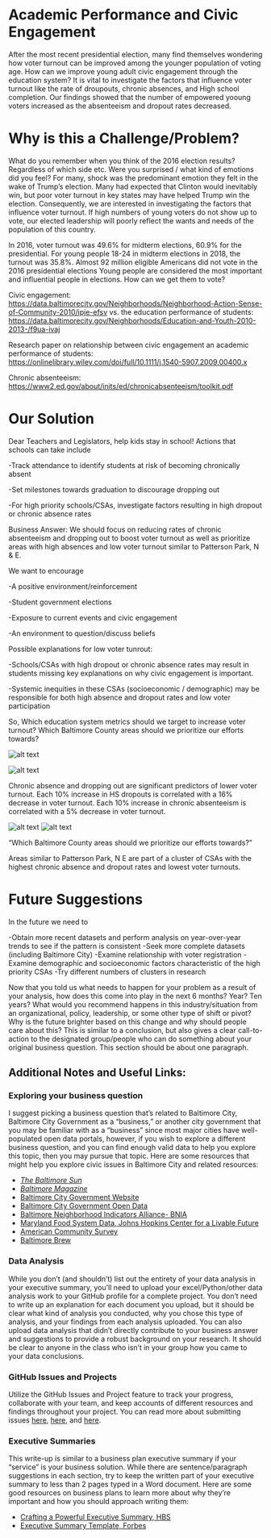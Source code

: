 # Academic Performance and Civic Engagement
After the most recent presidential election, many find themselves wondering how voter turnout can be improved among the younger population of voting age. How can we improve young adult civic engagement through the education system? It is vital to investigate the factors that influence voter turnout like the rate of droupouts, chronic absences, and High school completion. Our findings showed that the number of empowered yooung voters increased as the absenteeism and dropout rates decreased. 
 

# Why is this a Challenge/Problem?
What do you remember when you think of the 2016 election results? Regardless of which side etc. Were you surprised / what kind of emotions did you feel? For many, shock was the predominant emotion they felt in the wake of Trump’s election. Many had expected that Clinton would inevitably win, but poor voter turnout in key states may have helped Trump win the election. Consequently, we are interested in investigating the factors that influence voter turnout. If high numbers of young voters do not show up to vote, our elected leadership will poorly reflect the wants and needs of the population of this country.

In 2016, voter turnout was 49.6% for midterm elections, 60.9% for the presidential. For young people 18-24 in midterm elections in 2018, the turnout was 35.8%. 
Almost 92 million eligible Americans did not vote in the 2016 presidential elections
Young people are considered the most important and influential people in elections. How can we get them to vote?


Civic engagement: https://data.baltimorecity.gov/Neighborhoods/Neighborhood-Action-Sense-of-Community-2010/ipje-efsv
 vs. the education performance of students:
https://data.baltimorecity.gov/Neighborhoods/Education-and-Youth-2010-2013-/f9ua-ivaj

Research paper on relationship between civic engagement an academic performance of students:
https://onlinelibrary.wiley.com/doi/full/10.1111/j.1540-5907.2009.00400.x

Chronic absenteeism:
https://www2.ed.gov/about/inits/ed/chronicabsenteeism/toolkit.pdf


# Our Solution
Dear Teachers and Legislators, help kids stay in school! Actions that schools can take include

-Track attendance to identify students at risk of becoming chronically absent

-Set milestones towards graduation to discourage dropping out 

-For high priority schools/CSAs, investigate factors resulting in high dropout or chronic absence rates 

Business Answer: We should focus on reducing rates of chronic absenteeism and dropping out to boost voter turnout as well as prioritize areas with high absences and low voter turnout similar to Patterson Park, N & E.

We want to encourage

-A positive environment/reinforcement

-Student government elections

-Exposure to current events and civic engagement

-An environment to question/discuss beliefs


Possible explanations for low voter tunrout:

-Schools/CSAs with high dropout or chronic absence rates may result in students missing key explanations on why civic engagement is important.

-Systemic inequities in these CSAs (socioeconomic / demographic) may be responsible for both high absence and dropout rates and low voter participation


So, Which education system metrics should we target to increase voter turnout?
Which Baltimore County areas should we prioritize our efforts towards? 


![alt text](https://github.com/jhu-business-analytics/Midterm--Andrea-Michele-Serfine/blob/master/Annotation%202019-10-25%20151452.png "Voter Turnout vs HS Dropout rates")

![alt text](https://github.com/jhu-business-analytics/Midterm--Andrea-Michele-Serfine/blob/master/Annotation%202019-10-25%20151518.png "Voter Turnout vs HS Chronic Absence rates")

Chronic absence and dropping out are significant predictors of lower voter turnout. 
Each 10% increase in HS dropouts is correlated with a 16% decrease in voter turnout.
Each 10% increase in chronic absenteeism is correlated with a 5% decrease in voter turnout.

![alt text](https://github.com/jhu-business-analytics/Midterm--Andrea-Michele-Serfine/blob/master/Annotation%202019-10-25%20152422.png "Cluster Analysis Results")
![alt text](https://github.com/jhu-business-analytics/Midterm--Andrea-Michele-Serfine/blob/master/Annotation%202019-10-25%20152448.png "Distribution of Metrics for Cluster Anchors")

“Which Baltimore County areas should we prioritize our efforts towards?”

Areas similar to Patterson Park, N E are part of a cluster of CSAs with the highest chronic absence and dropout rates and lowest voter turnouts.


# Future Suggestions
In the future we need to 

-Obtain more recent datasets and perform analysis on year-over-year trends to see if the pattern is consistent
-Seek more complete datasets (including Baltimore City)
-Examine relationship with voter registration
-Examine demographic and socioeconomic factors characteristic of the high priority CSAs
-Try different numbers of clusters in research


Now that you told us what needs to happen for your problem as a result of your analysis, how does this come into play in the next 6 months? Year? Ten years? What would you recommend happens in this industry/situation from an organizational, policy, leadership, or some other type of shift or pivot? Why is the future brighter based on this change and why should people care about this? This is similar to a conclusion, but also gives a clear call-to-action to the designated group/people who can do something about your original business question. This section should be about one paragraph.

## Additional Notes and Useful Links:
### Exploring your business question
I suggest picking a business question that’s related to Baltimore City, Baltimore City Government as a “business,” or another city government that you may be familiar with as a “business” since most major cities have well-populated open data portals, however, if you wish to explore a different business question, and you can find enough valid data to help you explore this topic, then you may pursue that topic. Here are some resources that might help you explore civic issues in Baltimore City and related resources: 
 - [_The Baltimore Sun_](https://www.baltimoresun.com/)
 - [_Baltimore Magazine_](https://www.baltimoremagazine.com/)
 - [Baltimore City Government Website](https://www.baltimorecity.gov/)
 - [Baltimore City Government Open Data](https://data.baltimorecity.gov/)
 - [Baltimore Neighborhood Indicators Alliance- BNIA](https://data-bniajfi.opendata.arcgis.com/)
 - [Maryland Food System Data, Johns Hopkins Center for a Livable Future](https://data-clf.hub.arcgis.com)
 - [American Community Survey](https://factfinder.census.gov/faces/nav/jsf/pages/index.xhtml)
 - [Baltimore Brew](https://www.baltimorebrew.com/)

### Data Analysis
While you don’t (and shouldn’t) list out the entirety of your data analysis in your executive summary, you’ll need to upload your excel/Python/other data analysis work to your GitHub profile for a complete project. You don’t need to write up an explanation for each document you upload, but it should be clear what kind of analysis you conducted, why you chose this type of analysis, and your findings from each analysis uploaded. You can also upload data analysis that didn’t directly contribute to your business answer and suggestions to provide a robust background on your research. It should be clear to anyone in the class who isn’t in your group how you came to your data conclusions. 

### GitHub Issues and Projects
Utilize the GitHub Issues and Project feature to track your progress, collaborate with your team, and keep accounts of different resources and findings throughout your project. You can read more about submitting issues [here](https://help.github.com/en/articles/creating-an-issue), [here](https://guides.github.com/features/issues/), and [here](https://help.github.com/en/articles/about-issues).

### Executive Summaries
This write-up is similar to a business plan executive summary if your “service” is your business solution. While there are sentence/paragraph suggestions in each section, try to keep the written part of your executive summary to less than 2 pages typed in a Word document. Here are some good resources on business plans to learn more about why they’re important and how you should approach writing them:
 - [Crafting a Powerful Executive Summary, HBS](https://hbswk.hbs.edu/archive/crafting-a-powerful-executive-summary)
 - [Executive Summary Template, Forbes](https://www.forbes.com/sites/alejandrocremades/2018/07/31/executive-summary-template-what-to-include/#2cd9f1f85ddf) 


